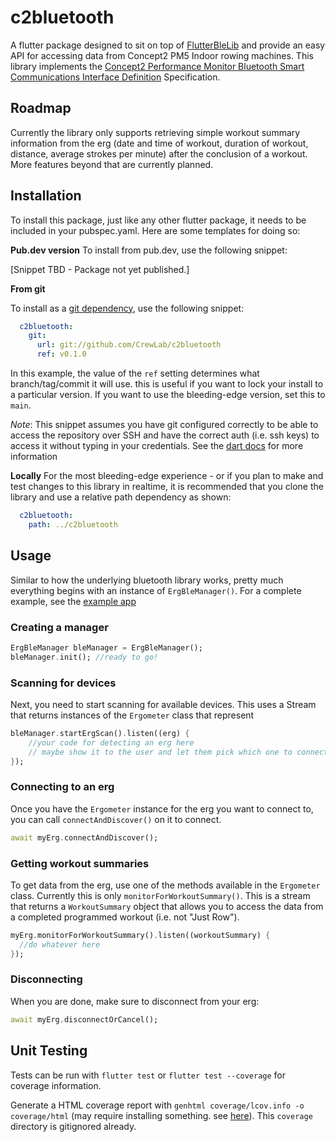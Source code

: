 # c2bluetooth

A flutter package designed to sit on top of [FlutterBleLib](https://github.com/dotintent/FlutterBleLib) and provide an easy API for accessing data from Concept2 PM5 Indoor rowing machines. This library implements the [Concept2 Performance Monitor Bluetooth Smart Communications Interface Definition](https://www.concept2.com/files/pdf/us/monitors/PM5_BluetoothSmartInterfaceDefinition.pdf) Specification.

## Roadmap

Currently the library only supports retrieving simple workout summary information from the erg (date and time of workout, duration of workout, distance, average strokes per minute) after the conclusion of a workout. More features beyond that are currently planned.

## Installation

To install this package, just like any other flutter package, it needs to be included in your pubspec.yaml. Here are some templates for doing so:

**Pub.dev version**
To install from pub.dev, use the following snippet:

[Snippet TBD - Package not yet published.]

**From git**

To install as a [git dependency](https://dart.dev/tools/pub/dependencies#git-packages), use the following snippet:

```yaml
  c2bluetooth:
    git:
      url: git://github.com/CrewLab/c2bluetooth
      ref: v0.1.0
```

In this example, the value of the `ref` setting determines what branch/tag/commit it will use. this is useful if you want to lock your install to a particular version. If you want to use the bleeding-edge version, set this to `main`.

*Note*: This snippet assumes you have git configured correctly to be able to access the repository over SSH and have the correct auth (i.e. ssh keys) to access it without typing in your credentials. See the [dart docs](https://dart.dev/tools/pub/dependencies#git-packages) for more information 

**Locally**
For the most bleeding-edge experience - or if you plan to make and test changes to this library in realtime, it is recommended that you clone the library and use a relative path dependency as shown:

```yaml
  c2bluetooth:
    path: ../c2bluetooth
```

## Usage
Similar to how the underlying bluetooth library works, pretty much everything begins with an instance of `ErgBleManager()`. For a complete example, see the [example app](example/)

### Creating a manager

```dart
ErgBleManager bleManager = ErgBleManager();
bleManager.init(); //ready to go!
```
### Scanning for devices
Next, you need to start scanning for available devices. This uses a Stream that returns instances of the `Ergometer` class that represent
```dart
bleManager.startErgScan().listen((erg) {
	//your code for detecting an erg here
	// maybe show it to the user and let them pick which one to connect to?
});
```

### Connecting to an erg
Once you have the `Ergometer` instance for the erg you want to connect to, you can call `connectAndDiscover()` on it to connect.

```dart
await myErg.connectAndDiscover();
```

### Getting workout summaries
To get data from the erg, use one of the methods available in the `Ergometer` class. Currently this is only `monitorForWorkoutSummary()`. This is a stream that returns a `WorkoutSummary` object that allows you to access the data from a completed programmed workout (i.e. not "Just Row").

```dart
myErg.monitorForWorkoutSummary().listen((workoutSummary) {
  //do whatever here
});
```

### Disconnecting
When you are done, make sure to disconnect from your erg:
```dart
await myErg.disconnectOrCancel();
```

## Unit Testing
Tests can be run with `flutter test` or `flutter test --coverage` for coverage information.

Generate a HTML coverage report with `genhtml coverage/lcov.info -o coverage/html` (may require installing something. see [here](https://stackoverflow.com/questions/50789578/how-can-the-code-coverage-data-from-flutter-tests-be-displayed)). This `coverage` directory is gitignored already.
